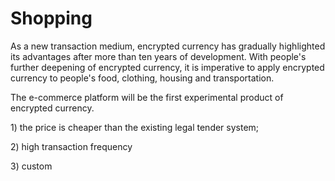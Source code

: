 # Shopping

As a new transaction medium, encrypted currency has gradually highlighted its advantages after more than ten years of development. With people's further deepening of encrypted currency, it is imperative to apply encrypted currency to people's food, clothing, housing and transportation.

The e-commerce platform will be the first experimental product of encrypted currency.

1\) the price is cheaper than the existing legal tender system;

2\) high transaction frequency

3\) custom

